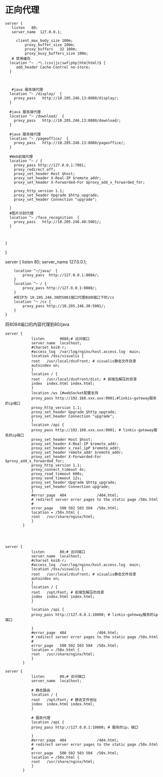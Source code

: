 # 正向代理





    server {
       listen   80;
       server_name  127.0.0.1;

         client_max_body_size 100m;
             proxy_buffer_size 100m;
             proxy_buffers   32 100m;
             proxy_busy_buffers_size 100m;
       # 禁用缓存
      location ^~ .*\.(css|js|swf|php|htm|html)$ {
         add_header Cache-Control no-store;
      }



       #java 服务端代理
      location ^~ /display/  {
        proxy_pass   http://10.205.246.13:8080/display/;
      }

      #java 服务端代理
      location ^~ /download/  {
        proxy_pass   http://10.205.246.13:8080/download/;
      }

      #java 服务端代理
      location ^~ /pageoffice/  {
        proxy_pass   http://10.205.246.13:8080/pageoffice/;
      }

      #Web前端代理
      location ^~ / {
        proxy_pass http://127.0.0.1:7001;
        proxy_redirect off;
        proxy_set_header Host $host;
        proxy_set_header X-Real-IP $remote_addr;
        proxy_set_header X-Forwarded-For $proxy_add_x_forwarded_for;

        proxy_http_version 1.1;
        proxy_set_header Upgrade $http_upgrade;
        proxy_set_header Connection "upgrade";

      }
      #图片识别代理
      location ^~ /face_recognition  {
        proxy_pass   http://10.205.246.40:5001/;
      }



    }
}



server {
        listen   80;
        server_name  127.0.0.1;

        location ^~/java/  {
            proxy_pass  http://127.0.0.1:8084/;
        }
        location ^~ / {
            proxy_pass http://127.0.0.1:8088/;
        }
        #将IP为 10.205.246.30的5001端口代理到80端口下的/cs
        location ^~ /cs {
            proxy_pass http://10.205.246.30:5001/;
        }
    }


将8084端口的内容代理到80/java



```
server {
            listen       9088;# 访问端口
            server_name  localhost;
            #charset koi8-r;
            #access_log  /var/log/nginx/host.access.log  main;
            location /dss/visualis {
            root   /usr/local/dssFront; # visualis静态文件目录
            autoindex on;
            }
            location / {
            root   /usr/local/dssFront/dist; # 前端包解压的目录
            index  index.html index.html;
            }
            location /ws {#webSocket配置支持
            proxy_pass http://192.168.xxx.xxx:9001;#linkis-gateway服务的ip端口
            proxy_http_version 1.1;
            proxy_set_header Upgrade $http_upgrade;
            proxy_set_header Connection "upgrade";
            }
            location /api {
            proxy_pass http://192.168.xxx.xxx:9001; # linkis-gateway服务的ip端口
            proxy_set_header Host $host;
            proxy_set_header X-Real-IP $remote_addr;
            proxy_set_header x_real_ipP $remote_addr;
            proxy_set_header remote_addr $remote_addr;
            proxy_set_header X-Forwarded-For $proxy_add_x_forwarded_for;
            proxy_http_version 1.1;
            proxy_connect_timeout 4s;
            proxy_read_timeout 600s;
            proxy_send_timeout 12s;
            proxy_set_header Upgrade $http_upgrade;
            proxy_set_header Connection upgrade;
            }
            #error_page  404              /404.html;
            # redirect server error pages to the static page /50x.html
            #
            error_page   500 502 503 504  /50x.html;
            location = /50x.html {
            root   /usr/share/nginx/html;
            }
        }



```


```

server {
            listen       80;# 访问端口
            server_name  localhost;
            #charset koi8-r;
            #access_log  /var/log/nginx/host.access.log  main;
            location /dss/visualis {
            root   /usr/local/dssFront; # visualis静态文件目录
            autoindex on;
            }
            location / {
            root   /opt/Font; # 前端包解压的目录
            index  index.html index.html;
            }
    
            location /api {
            proxy_pass http://127.0.0.1:10000; # linkis-gateway服务的ip端口
            
            }
            #error_page  404              /404.html;
            # redirect server error pages to the static page /50x.html
            #
            error_page   500 502 503 504  /50x.html;
            location = /50x.html {
            root   /usr/share/nginx/html;
            }
        }

```

```
server {
            listen       80;# 访问端口
            server_name  localhost;
            
            # 静态路由
            location / {
            root   /opt/Font; # 静态文件地址
            index  index.html index.html;
            }

            # 服务代理
            location /api {
            proxy_pass http://127.0.0.1:10000; # 服务的ip，端口
            
            }
            #error_page  404              /404.html;
            # redirect server error pages to the static page /50x.html
            #
            error_page   500 502 503 504  /50x.html;
            location = /50x.html {
            root   /usr/share/nginx/html;
            }
        }
```
